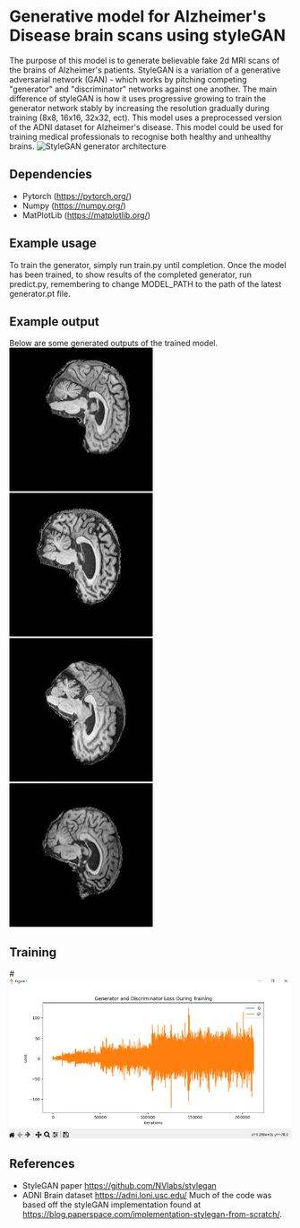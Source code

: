 # Generative model for Alzheimer's Disease brain scans using styleGAN
The purpose of this model is to generate believable fake 2d MRI scans of the brains of Alzheimer's patients.
StyleGAN is a variation of a generative adversarial network (GAN) - which works by pitching competing "generator" and "discriminator" networks against one another. The main difference of styleGAN is how it uses progressive growing to train the generator network stably by increasing the resolution gradually during training (8x8, 16x16, 32x32, ect). This model uses a preprocessed version of the ADNI dataset for Alzheimer's disease. This model could be used for training medical professionals to recognise both healthy and unhealthy brains.
![StyleGAN generator architecture](https://machinelearningmastery.com/wp-content/uploads/2019/06/Summary-of-the-StyleGAN-Generator-Model-Architecture.png)

## Dependencies
- Pytorch (https://pytorch.org/)
- Numpy (https://numpy.org/)
- MatPlotLib (https://matplotlib.org/)

## Example usage
To train the generator, simply run train.py until completion.
Once the model has been trained, to show results of the completed generator, run predict.py, remembering to change MODEL_PATH to the path of the latest generator.pt file.

## Example output
Below are some generated outputs of the trained model.
![](https://github.com/Ashom2/CSS3710_lab_report/blob/topic-recognition/recognition/images/img_0.png)
![](https://github.com/Ashom2/CSS3710_lab_report/blob/topic-recognition/recognition/images/img_2.png)
![](https://github.com/Ashom2/CSS3710_lab_report/blob/topic-recognition/recognition/images/img_4.png)
![](https://github.com/Ashom2/CSS3710_lab_report/blob/topic-recognition/recognition/images/img_6.png)

## Training
#![](https://github.com/Ashom2/CSS3710_lab_report/blob/topic-recognition/recognition/images/losses.PNG)

## References
- StyleGAN paper https://github.com/NVlabs/stylegan
- ADNI Brain dataset https://adni.loni.usc.edu/
Much of the code was based off the styleGAN implementation found at https://blog.paperspace.com/implementation-stylegan-from-scratch/.